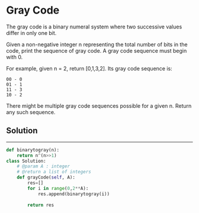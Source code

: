 <h1>Gray Code</h1>

<p>
The gray code is a binary numeral system where two successive values differ in only one bit.

Given a non-negative integer n representing the total number of bits in the code, print the sequence of gray code. A gray code sequence must begin with 0.

For example, given n = 2, return [0,1,3,2]. Its gray code sequence is:

    00 - 0
    01 - 1
    11 - 3
    10 - 2
There might be multiple gray code sequences possible for a given n.
Return any such sequence.
</p>

<h2>Solution</h2>

***

```python
def binarytogray(n):
    return n^(n>>1)
class Solution:
    # @param A : integer
    # @return a list of integers
    def grayCode(self, A):
        res=[]
        for i in range(0,2**A):
            res.append(binarytogray(i))
        
        return res

```